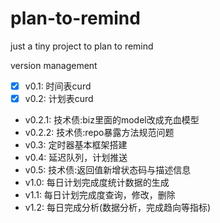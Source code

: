 # plan-to-remind

just a tiny project to plan to remind

version management

- [x] v0.1: 时间表curd
- [x] v0.2: 计划表curd
- v0.2.1: 技术债:biz里面的model改成充血模型
- v0.2.2: 技术债:repo暴露方法规范问题
- v0.3: 定时器基本框架搭建
- v0.4: 延迟队列，计划推送
- v0.5: 技术债:返回值新增状态码与描述信息
- v1.0: 每日计划完成度统计数据的生成
- v1.1: 每日计划完成度查询，修改，删除
- v1.2: 每日完成分析(数据分析，完成趋向等指标)